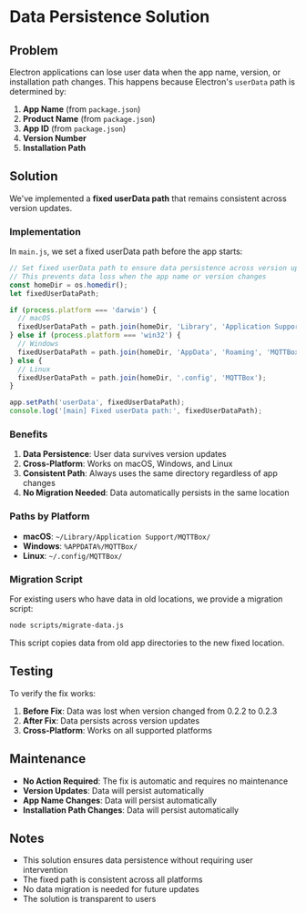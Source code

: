 # Data Persistence Solution

## Problem
Electron applications can lose user data when the app name, version, or installation path changes. This happens because Electron's `userData` path is determined by:

1. **App Name** (from `package.json`)
2. **Product Name** (from `package.json`)
3. **App ID** (from `package.json`)
4. **Version Number**
5. **Installation Path**

## Solution
We've implemented a **fixed userData path** that remains consistent across version updates.

### Implementation
In `main.js`, we set a fixed userData path before the app starts:

```javascript
// Set fixed userData path to ensure data persistence across version updates
// This prevents data loss when the app name or version changes
const homeDir = os.homedir();
let fixedUserDataPath;

if (process.platform === 'darwin') {
  // macOS
  fixedUserDataPath = path.join(homeDir, 'Library', 'Application Support', 'MQTTBox');
} else if (process.platform === 'win32') {
  // Windows
  fixedUserDataPath = path.join(homeDir, 'AppData', 'Roaming', 'MQTTBox');
} else {
  // Linux
  fixedUserDataPath = path.join(homeDir, '.config', 'MQTTBox');
}

app.setPath('userData', fixedUserDataPath);
console.log('[main] Fixed userData path:', fixedUserDataPath);
```

### Benefits
1. **Data Persistence**: User data survives version updates
2. **Cross-Platform**: Works on macOS, Windows, and Linux
3. **Consistent Path**: Always uses the same directory regardless of app changes
4. **No Migration Needed**: Data automatically persists in the same location

### Paths by Platform
- **macOS**: `~/Library/Application Support/MQTTBox/`
- **Windows**: `%APPDATA%/MQTTBox/`
- **Linux**: `~/.config/MQTTBox/`

### Migration Script
For existing users who have data in old locations, we provide a migration script:

```bash
node scripts/migrate-data.js
```

This script copies data from old app directories to the new fixed location.

## Testing
To verify the fix works:

1. **Before Fix**: Data was lost when version changed from 0.2.2 to 0.2.3
2. **After Fix**: Data persists across version updates
3. **Cross-Platform**: Works on all supported platforms

## Maintenance
- **No Action Required**: The fix is automatic and requires no maintenance
- **Version Updates**: Data will persist automatically
- **App Name Changes**: Data will persist automatically
- **Installation Path Changes**: Data will persist automatically

## Notes
- This solution ensures data persistence without requiring user intervention
- The fixed path is consistent across all platforms
- No data migration is needed for future updates
- The solution is transparent to users
